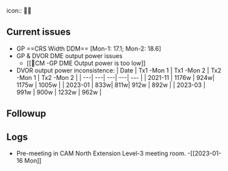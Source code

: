 icon:: 👨‍⚕️

## Current issues
- GP ==CRS Width DDM== [Mon-1: 17.1; Mon-2: 18.6]
- GP & DVOR DME output power issues
	- [[🐞CM -GP DME Output power is too low]]
- DVOR output power inconsistence:
  | Date | Tx1 -Mon 1 | Tx1 -Mon 2 | Tx2 -Mon 1 | Tx2 -Mon 2 |
  | ---| ---| ---| ---| --- |
  | 2021-11 | 1176w | 924w| 1175w | 1005w |
  | 2023-01 | 833w| 811w| 912w | 892w |
  | 2023-03 | 991w | 900w | 1232w | 962w |
## Followup
## Logs
- Pre-meeting in CAM North Extension Level-3 meeting room. -[[2023-01-16 Mon]]